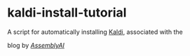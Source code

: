 # kaldi-install-tutorial
A script for automatically installing [Kaldi](https://kaldi-asr.org/), associated with the *[<ARTICLE NAME>](link)* blog by *[AssemblyAI](https://www.assemblyai.com/)*
